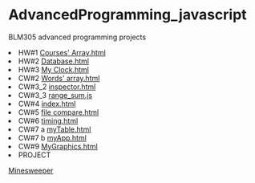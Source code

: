 # AdvancedProgramming_javascript
BLM305 advanced programming projects 

<li>
HW#1
<a href= "https://alaamarawi.github.io/AdvancedProgramming_javascript/HW1/Courses'%20Array.html">Courses' Array.html </a>
</li>
<li>
HW#2
<a href= "https://alaamarawi.github.io/AdvancedProgramming_javascript/HW2/Database.html">Database.html </a>
</li>
<li>
HW#3
<a href= "https://alaamarawi.github.io/AdvancedProgramming_javascript//HW3/My%20Clock.html">My Clock.html </a>
</li>
<li>
CW#2
<a href= "https://alaamarawi.github.io/AdvancedProgramming_javascript/CW2/Words'%20array.html">Words' array.html </a>
</li>
<li>
CW#3_2
<a href= "https://alaamarawi.github.io/AdvancedProgramming_javascript/CW3/2/inspector.html">inspector.html </a>
</li>
<li>
CW#3_3
<a href= "https://alaamarawi.github.io/AdvancedProgramming_javascript/CW3/3/range_sum.js">range_sum.js </a>
</li>
<li>
CW#4
<a href= "https://alaamarawi.github.io/AdvancedProgramming_javascript/CW4/index.html">index.html</a>
</li>
<li>
CW#5
<a href= "https://alaamarawi.github.io/AdvancedProgramming_javascript/CW5/file%20compare.html">file compare.html</a>
</li>
<li>
CW#6
<a href= "https://alaamarawi.github.io/AdvancedProgramming_javascript/CW6/timing.html">timing.html</a>
</li>
<li>
CW#7 a
<a href= "https://alaamarawi.github.io/AdvancedProgramming_javascript/CW7/myTable.html">myTable.html</a>
</li>
<li>
CW#7 b
<a href= "https://alaamarawi.github.io/AdvancedProgramming_javascript/CW7/myApp.html">myApp.html</a>
</li>
<li>
CW#9
<a href= "https://alaamarawi.github.io/AdvancedProgramming_javascript//CW9/MyGraphics.html">MyGraphics.html</a>
</li>
<li>
PROJECT

<a href= "https://alaamarawi.github.io/AdvancedProgramming_javascript/Project_minesweeper/v4_toObject.html">Minesweeper</a>
</li>

